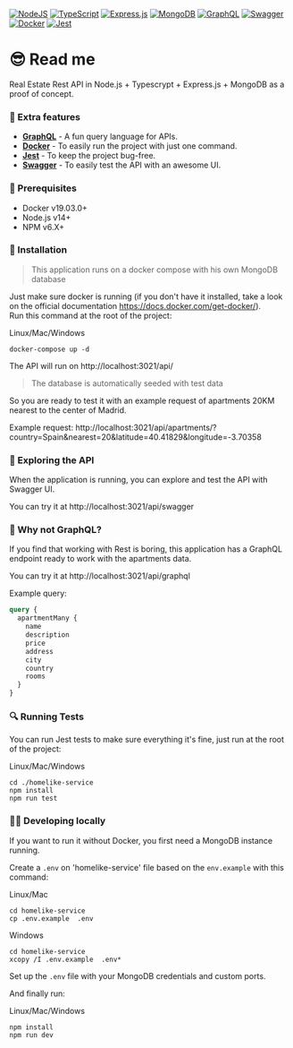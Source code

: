 [![NodeJS](https://img.shields.io/badge/node.js-6DA55F?style=for-the-badge&logo=node.js&logoColor=white)](https://nodejs.dev/)
[![TypeScript](https://img.shields.io/badge/typescript-%23007ACC.svg?style=for-the-badge&logo=typescript&logoColor=white)](https://www.typescriptlang.org/)
[![Express.js](https://img.shields.io/badge/express.js-%23404d59.svg?style=for-the-badge&logo=express&logoColor=%2361DAFB)](https://expressjs.com/)
[![MongoDB](https://img.shields.io/badge/MongoDB-%234ea94b.svg?style=for-the-badge&logo=mongodb&logoColor=white)](https://www.mongodb.com/)
[![GraphQL](https://img.shields.io/badge/-GraphQL-E10098?style=for-the-badge&logo=graphql&logoColor=white)](https://graphql.org/)
[![Swagger](https://img.shields.io/badge/-Swagger-%23Clojure?style=for-the-badge&logo=swagger&logoColor=white)](https://swagger.io/)
[![Docker](https://img.shields.io/badge/docker-%230db7ed.svg?style=for-the-badge&logo=docker&logoColor=white)](https://docs.docker.com/get-started/overview/)
[![Jest](https://img.shields.io/badge/-jest-%23C21325?style=for-the-badge&logo=jest&logoColor=white)](https://jestjs.io/)

# 😎 Read me

Real Estate Rest API in Node.js + Typescrypt + Express.js + MongoDB as a proof of concept.

### 🌟 Extra features

- **[GraphQL](https://graphql.org/)** - A fun query language for APIs.
- **[Docker](https://docs.docker.com/get-started/overview/)** - To easily run the project with just one command.
- **[Jest](https://jestjs.io/)** - To keep the project bug-free.
- **[Swagger](https://swagger.io/)** - To easily test the API with an awesome UI.

### 🎯 Prerequisites

- Docker v19.03.0+
- Node.js v14+
- NPM v6.X+

### 🚀 Installation

> This application runs on a docker compose with his own MongoDB database

Just make sure docker is running (if you don't have it installed, take a look on the official documentation https://docs.docker.com/get-docker/).<br/>
Run this command at the root of the project:

Linux/Mac/Windows
```shell
docker-compose up -d
```

The API will run on http://localhost:3021/api/

> The database is automatically seeded with test data

So you are ready to test it with an example request of apartments 20KM nearest to the center of Madrid.

Example request: 
http://localhost:3021/api/apartments/?country=Spain&nearest=20&latitude=40.41829&longitude=-3.70358

### 📖 Exploring the API

When the application is running, you can explore and test the API with Swagger UI.<br/>

You can try it at http://localhost:3021/api/swagger

### 🤔 Why not GraphQL?

If you find that working with Rest is boring, this application has a GraphQL endpoint ready to work with the apartments data.<br/>

You can try it at http://localhost:3021/api/graphql

Example query:
```graphql
query {
  apartmentMany {
    name
    description
    price
    address
    city
    country
    rooms
  }
}
```

### 🔍 Running Tests

You can run Jest tests to make sure everything it's fine, just run at the root of the project:

Linux/Mac/Windows
```shell
cd ./homelike-service
npm install
npm run test
```

### 👨‍💻 Developing locally

If you want to run it without Docker, you first need a MongoDB instance running.

Create a `.env` on 'homelike-service' file based on the `env.example` with this command:<br/>

Linux/Mac
```shell
cd homelike-service
cp .env.example  .env
```

Windows
```shell
cd homelike-service
xcopy /I .env.example  .env*
```

Set up the `.env` file with your MongoDB credentials and custom ports.<br/>

And finally run:

Linux/Mac/Windows
```shell
npm install
npm run dev
```
